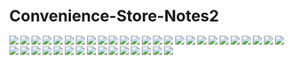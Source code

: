 # Convenience-Store-Notes2

![](https://cdn.jsdelivr.net/gh/2x-ercha/twikoo-magic@1.0/image/Convenience-Store-Notes2/001.png)
![](https://cdn.jsdelivr.net/gh/2x-ercha/twikoo-magic@1.0/image/Convenience-Store-Notes2/002.png)
![](https://cdn.jsdelivr.net/gh/2x-ercha/twikoo-magic@1.0/image/Convenience-Store-Notes2/003.png)
![](https://cdn.jsdelivr.net/gh/2x-ercha/twikoo-magic@1.0/image/Convenience-Store-Notes2/004.png)
![](https://cdn.jsdelivr.net/gh/2x-ercha/twikoo-magic@1.0/image/Convenience-Store-Notes2/005.png)
![](https://cdn.jsdelivr.net/gh/2x-ercha/twikoo-magic@1.0/image/Convenience-Store-Notes2/006.png)
![](https://cdn.jsdelivr.net/gh/2x-ercha/twikoo-magic@1.0/image/Convenience-Store-Notes2/007.png)
![](https://cdn.jsdelivr.net/gh/2x-ercha/twikoo-magic@1.0/image/Convenience-Store-Notes2/008.png)
![](https://cdn.jsdelivr.net/gh/2x-ercha/twikoo-magic@1.0/image/Convenience-Store-Notes2/009.png)
![](https://cdn.jsdelivr.net/gh/2x-ercha/twikoo-magic@1.0/image/Convenience-Store-Notes2/010.png)
![](https://cdn.jsdelivr.net/gh/2x-ercha/twikoo-magic@1.0/image/Convenience-Store-Notes2/011.png)
![](https://cdn.jsdelivr.net/gh/2x-ercha/twikoo-magic@1.0/image/Convenience-Store-Notes2/012.png)
![](https://cdn.jsdelivr.net/gh/2x-ercha/twikoo-magic@1.0/image/Convenience-Store-Notes2/013.png)
![](https://cdn.jsdelivr.net/gh/2x-ercha/twikoo-magic@1.0/image/Convenience-Store-Notes2/014.png)
![](https://cdn.jsdelivr.net/gh/2x-ercha/twikoo-magic@1.0/image/Convenience-Store-Notes2/015.png)
![](https://cdn.jsdelivr.net/gh/2x-ercha/twikoo-magic@1.0/image/Convenience-Store-Notes2/016.png)
![](https://cdn.jsdelivr.net/gh/2x-ercha/twikoo-magic@1.0/image/Convenience-Store-Notes2/017.png)
![](https://cdn.jsdelivr.net/gh/2x-ercha/twikoo-magic@1.0/image/Convenience-Store-Notes2/018.png)
![](https://cdn.jsdelivr.net/gh/2x-ercha/twikoo-magic@1.0/image/Convenience-Store-Notes2/019.png)
![](https://cdn.jsdelivr.net/gh/2x-ercha/twikoo-magic@1.0/image/Convenience-Store-Notes2/020.png)
![](https://cdn.jsdelivr.net/gh/2x-ercha/twikoo-magic@1.0/image/Convenience-Store-Notes2/021.png)
![](https://cdn.jsdelivr.net/gh/2x-ercha/twikoo-magic@1.0/image/Convenience-Store-Notes2/022.png)
![](https://cdn.jsdelivr.net/gh/2x-ercha/twikoo-magic@1.0/image/Convenience-Store-Notes2/023.png)
![](https://cdn.jsdelivr.net/gh/2x-ercha/twikoo-magic@1.0/image/Convenience-Store-Notes2/024.png)
![](https://cdn.jsdelivr.net/gh/2x-ercha/twikoo-magic@1.0/image/Convenience-Store-Notes2/025.png)
![](https://cdn.jsdelivr.net/gh/2x-ercha/twikoo-magic@1.0/image/Convenience-Store-Notes2/026.png)
![](https://cdn.jsdelivr.net/gh/2x-ercha/twikoo-magic@1.0/image/Convenience-Store-Notes2/027.png)
![](https://cdn.jsdelivr.net/gh/2x-ercha/twikoo-magic@1.0/image/Convenience-Store-Notes2/028.png)
![](https://cdn.jsdelivr.net/gh/2x-ercha/twikoo-magic@1.0/image/Convenience-Store-Notes2/029.png)
![](https://cdn.jsdelivr.net/gh/2x-ercha/twikoo-magic@1.0/image/Convenience-Store-Notes2/030.png)
![](https://cdn.jsdelivr.net/gh/2x-ercha/twikoo-magic@1.0/image/Convenience-Store-Notes2/031.png)
![](https://cdn.jsdelivr.net/gh/2x-ercha/twikoo-magic@1.0/image/Convenience-Store-Notes2/032.png)
![](https://cdn.jsdelivr.net/gh/2x-ercha/twikoo-magic@1.0/image/Convenience-Store-Notes2/033.png)
![](https://cdn.jsdelivr.net/gh/2x-ercha/twikoo-magic@1.0/image/Convenience-Store-Notes2/034.png)
![](https://cdn.jsdelivr.net/gh/2x-ercha/twikoo-magic@1.0/image/Convenience-Store-Notes2/035.png)
![](https://cdn.jsdelivr.net/gh/2x-ercha/twikoo-magic@1.0/image/Convenience-Store-Notes2/036.png)
![](https://cdn.jsdelivr.net/gh/2x-ercha/twikoo-magic@1.0/image/Convenience-Store-Notes2/037.png)
![](https://cdn.jsdelivr.net/gh/2x-ercha/twikoo-magic@1.0/image/Convenience-Store-Notes2/038.png)
![](https://cdn.jsdelivr.net/gh/2x-ercha/twikoo-magic@1.0/image/Convenience-Store-Notes2/039.png)
![](https://cdn.jsdelivr.net/gh/2x-ercha/twikoo-magic@1.0/image/Convenience-Store-Notes2/040.png)
